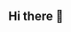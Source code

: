 ## Hi there 👋

<!-- 
**IreneS4nchez/IreneS4nchez** is a ✨ _special_ ✨ repository because its `README.md` (this file) appears on your GitHub profile.

Here are some ideas to get you started:

- 🔭 Actualmente estoy estudiando un grado de animación 3D y entornos interactivos
- 🌱 Estoy aprendiendo a modelar, texturizar, animar y editar
- 👯 Me gustaría colaborar con amigos
- 🤔 Estoy buscando ayuda con texturizado y cortes de UVs
- 💬 Preguntame por cosas relacionadas a videojuegos o modelados
- 📫 Como contactarme: iresandur@gmail.com
- 😄 Pronombres: she/her

-->
